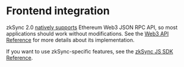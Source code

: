 # Frontend integration

zkSync 2.0 [natively supports](../zksync-v2/web3.md) Ethereum Web3 JSON RPC API, so most applications should work without modifications. See the [Web3 API Reference](../../api/api.md) for more details about its implementation.

If you want to use zkSync-specific features, see the [zkSync JS SDK Reference](../../api/js/).
